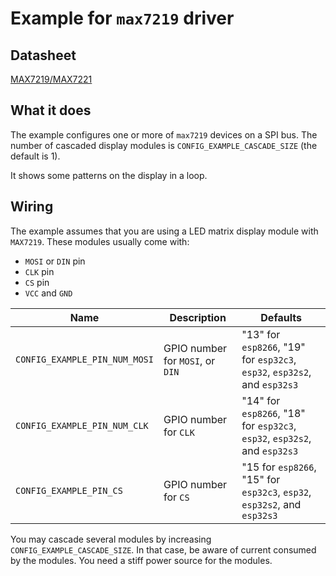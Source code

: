# Example for `max7219` driver

## Datasheet

[MAX7219/MAX7221](https://datasheets.maximintegrated.com/en/ds/MAX7219-MAX7221.pdf)

## What it does

The example configures one or more of `max7219` devices on a SPI bus. The
number of cascaded display modules is `CONFIG_EXAMPLE_CASCADE_SIZE` (the
default is 1).

It shows some patterns on the display in a loop.

## Wiring

The example assumes that you are using a LED matrix display module with
`MAX7219`. These modules usually come with:

* `MOSI` or `DIN` pin
* `CLK` pin
* `CS` pin
* `VCC` and `GND`

| Name | Description | Defaults |
|------|-------------|----------|
| `CONFIG_EXAMPLE_PIN_NUM_MOSI` | GPIO number for `MOSI`, or `DIN` | "13" for `esp8266`, "19" for `esp32c3`, `esp32`, `esp32s2`, and `esp32s3` |
| `CONFIG_EXAMPLE_PIN_NUM_CLK`  | GPIO number for `CLK`  | "14" for `esp8266`, "18" for `esp32c3`, `esp32`, `esp32s2`, and `esp32s3` |
| `CONFIG_EXAMPLE_PIN_CS`       | GPIO number for `CS` | "15 for `esp8266`, "15" for `esp32c3`, `esp32`, `esp32s2`, and `esp32s3` |

You may cascade several modules by increasing `CONFIG_EXAMPLE_CASCADE_SIZE`.
In that case, be aware of current consumed by the modules. You need a stiff
power source for the modules.
